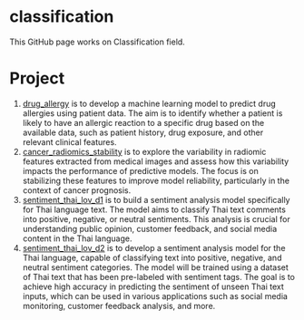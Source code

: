 # classification

This GitHub page works on Classification field.

# Project
1. [drug_allergy](https://github.com/micsupasun/classification/tree/main/drug_allergy) is to develop a machine learning model to predict drug allergies using patient data. The aim is to identify whether a patient is likely to have an allergic reaction to a specific drug based on the available data, such as patient history, drug exposure, and other relevant clinical features.
2. [cancer_radiomics_stability](https://github.com/micsupasun/classification/tree/main/cancer_radiomics_stability) is to explore the variability in radiomic features extracted from medical images and assess how this variability impacts the performance of predictive models. The focus is on stabilizing these features to improve model reliability, particularly in the context of cancer prognosis.
3. [sentiment_thai_lov_d1](https://github.com/micsupasun/classification/tree/main/sentiment_thai_language_one_variable/sentiment_thai_lov_d1) is to build a sentiment analysis model specifically for Thai language text. The model aims to classify Thai text comments into positive, negative, or neutral sentiments. This analysis is crucial for understanding public opinion, customer feedback, and social media content in the Thai language.
4. [sentiment_thai_lov_d2](https://github.com/micsupasun/classification/tree/main/sentiment_thai_language_one_variable/sentiment_thai_lov_d2) is to develop a sentiment analysis model for the Thai language, capable of classifying text into positive, negative, and neutral sentiment categories. The model will be trained using a dataset of Thai text that has been pre-labeled with sentiment tags. The goal is to achieve high accuracy in predicting the sentiment of unseen Thai text inputs, which can be used in various applications such as social media monitoring, customer feedback analysis, and more.
